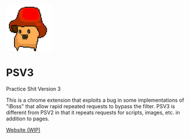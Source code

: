 ![logo](images/psv3icon.png?raw=true "Logo")
# PSV3
Practice Shit Version 3

This is a chrome extension that exploits a bug in some implementations of "iBoss" that allow rapid repeated requests to bypass the filter. PSV3 is different from PSV2 in that it repeats requests for scripts, images, etc. in addition to pages.

[Website (WIP)](http://ulyfm.github.io/PSV3/)
